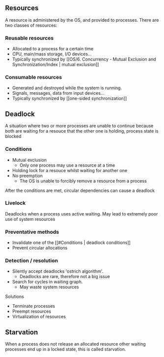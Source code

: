 ## Resources
A resource is administered by the OS, and provided to processes. There are two classes of resources:

### Reusable resources
- Allocated to a process for a certain time
- CPU, main/mass storage, I/O devices...
- Typically synchronized by [[OS/6. Concurrency - Mutual Exclusion and Synchronization/Index | mutual exclusion]]

### Consumable resources
- Generated and destroyed while the system is running.
- Signals, messages, data from input devices...
- Typically synchronized by [[one-sided synchronization]]

## Deadlock
A situation where two or more processes are unable to continue because
both are waiting for a resouce that the other one is holding,
process state is blocked

### Conditions
- Mutual exclusion
	- Only one process may use a resource at a time
- Holding lock for a resouce whilst waiting for another one
- No preemption
	- The OS is unable to forcibly remove a resource from a process

After the conditions are met, circular dependencies can cause a deadlock

### Livelock
Deadlocks when a process uses active waiting.
May lead to extremely poor use of system resources

### Preventative methods
- Invalidate one of the [[#Conditions | deadlock conditions]]
- Prevent circular allocations

### Detection / resolution
- Silently accept deadlocks 'ostrich algorithm'. 
	- Deadlocks are rare, therefore not a big issue
- Search for cycles in waiting graph.
	- May waste system resources

Solutions
- Terminate processes
- Preempt resources
- Virtualization of resources

## Starvation
When a process does not release an allocated resource other waiting processes end up in a locked state, this is called starvation.